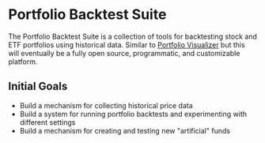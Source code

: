 # Portfolio Backtest Suite

The Portfolio Backtest Suite is a collection of tools for backtesting stock and ETF portfolios using historical data. Similar to [Portfolio Visualizer](https://www.portfoliovisualizer.com/backtest-portfolio) but this will eventually be a fully open source, programmatic, and customizable platform.

## Initial Goals

- Build a mechanism for collecting historical price data
- Build a system for running portfolio backtests and experimenting with different settings
- Build a mechanism for creating and testing new "artificial" funds
